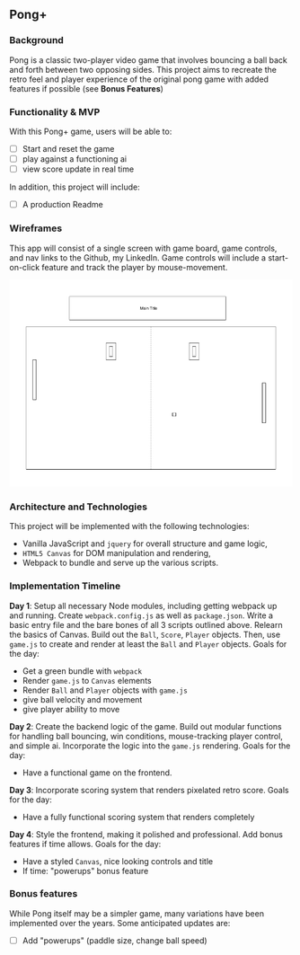 ## Pong+

### Background


Pong is a classic two-player video game that involves bouncing a ball back and forth between two opposing sides. This project aims to recreate the retro feel and player experience of the original pong game with added features if possible (see **Bonus Features**)

### Functionality & MVP  

With this Pong+ game, users will be able to:

- [ ] Start and reset the game
- [ ] play against a functioning ai
- [ ] view score update in real time

In addition, this project will include:

- [ ] A production Readme

### Wireframes

This app will consist of a single screen with game board, game controls, and nav links to the Github, my LinkedIn. Game controls will include a start-on-click feature and track the player by mouse-movement.

![wireframes](docs/images/pong_wireframe.png)

### Architecture and Technologies

This project will be implemented with the following technologies:

- Vanilla JavaScript and `jquery` for overall structure and game logic,
- `HTML5 Canvas` for DOM manipulation and rendering,
- Webpack to bundle and serve up the various scripts.

### Implementation Timeline

**Day 1**: Setup all necessary Node modules, including getting webpack up and running.  Create `webpack.config.js` as well as `package.json`.  Write a basic entry file and the bare bones of all 3 scripts outlined above.  Relearn the basics of Canvas. Build out the `Ball`, `Score`, `Player` objects.  Then, use `game.js` to create and render at least the `Ball` and `Player` objects. Goals for the day:

- Get a green bundle with `webpack`
- Render `game.js` to `Canvas` elements
- Render `Ball` and `Player` objects with `game.js`
- give ball velocity and movement
- give player ability to move

**Day 2**: Create the backend logic of the game.  Build out modular functions for handling ball bouncing, win conditions, mouse-tracking player control, and simple ai.  Incorporate the logic into the `game.js` rendering.  Goals for the day:

- Have a functional game on the frontend.

**Day 3**: Incorporate scoring system that renders pixelated retro score. Goals for the day:

- Have a fully functional scoring system that renders completely


**Day 4**:  Style the frontend, making it polished and professional. Add bonus features if time allows. Goals for the day:

- Have a styled `Canvas`, nice looking controls and title
- If time: "powerups" bonus feature


### Bonus features

While Pong itself may be a simpler game, many variations have been implemented over the years.  Some anticipated updates are:

- [ ] Add "powerups" (paddle size, change ball speed)
